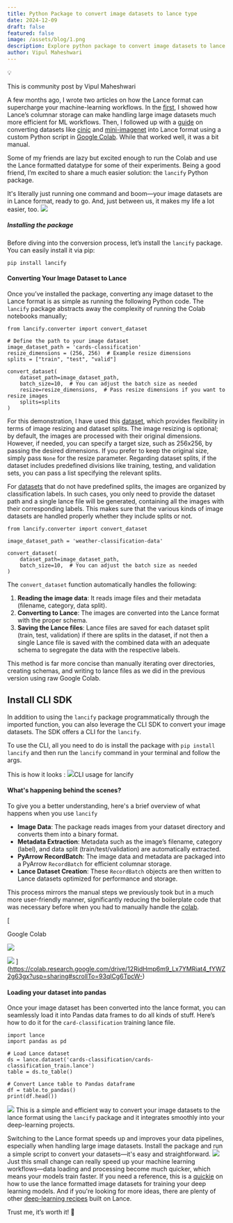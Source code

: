 ```yaml
---
title: Python Package to convert image datasets to lance type
date: 2024-12-09
draft: false
featured: false
image: /assets/blog/1.png
description: Explore python package to convert image datasets to lance type with practical insights and expert guidance from the LanceDB team.
author: Vipul Maheshwari
---
```

💡

This is community post by Vipul Maheshwari

A few months ago, I wrote two articles on how the Lance format can supercharge your machine-learning workflows. In the [first](__GHOST_URL__/effortlessly-loading-and-processing-images-with-lance-a-code-walkthrough/), I showed how Lance’s columnar storage can make handling large image datasets much more efficient for ML workflows. Then, I followed up with a [guide](__GHOST_URL__/convert-any-image-dataset-to-lance/) on converting datasets like [cinic](https://www.kaggle.com/datasets/vipulmaheshwarii/cinic-10-lance-dataset) and [mini-imagenet](https://www.kaggle.com/datasets/vipulmaheshwarii/mini-imagenet-lance-dataset) into Lance format using a custom Python script in [Google Colab](https://colab.research.google.com/drive/12RjdHmp6m9_Lx7YMRiat4_fYWZ2g63gx?usp=sharing). While that worked well, it was a bit manual.

Some of my friends are lazy but excited enough to run the Colab and use the Lance formatted datatype for some of their experiments. Being a good friend, I’m excited to share a much easier solution: the `lancify` Python package. 

It's literally just running one command and boom—your image datasets are in Lance format, ready to go. And, just between us, it makes my life a lot easier, too.
![](__GHOST_URL__/content/images/2024/12/image-6.png)
##### Installing the package

Before diving into the conversion process, let’s install the `lancify` package. You can easily install it via pip:

    pip install lancify

#### Converting Your Image Dataset to Lance

Once you’ve installed the package, converting any image dataset to the Lance format is as simple as running the following Python code. The `lancify` package abstracts away the complexity of running the Colab notebooks manually;

    from lancify.converter import convert_dataset
    
    # Define the path to your image dataset
    image_dataset_path = 'cards-classification'
    resize_dimensions = (256, 256)  # Example resize dimensions
    splits = ["train", "test", "valid"]
    
    convert_dataset(
        dataset_path=image_dataset_path,
        batch_size=10,  # You can adjust the batch size as needed
        resize=resize_dimensions,  # Pass resize dimensions if you want to resize images
        splits=splits
    )

For this demonstration, I have used this [dataset](https://www.kaggle.com/datasets/gpiosenka/cards-image-datasetclassification), which provides flexibility in terms of image resizing and dataset splits. The image resizing is optional; by default, the images are processed with their original dimensions. However, if needed, you can specify a target size, such as 256x256, by passing the desired dimensions. If you prefer to keep the original size, simply pass `None` for the resize parameter. Regarding dataset splits, if the dataset includes predefined divisions like training, testing, and validation sets, you can pass a list specifying the relevant splits.

For [datasets](https://www.kaggle.com/datasets/jehanbhathena/weather-dataset) that do not have predefined splits, the images are organized by classification labels. In such cases, you only need to provide the dataset path and a single lance file will be generated, containing all the images with their corresponding labels. This makes sure that the various kinds of image datasets are handled properly whether they include splits or not.

    from lancify.converter import convert_dataset
    
    image_dataset_path = 'weather-classification-data'
    
    convert_dataset(
        dataset_path=image_dataset_path,
        batch_size=10,  # You can adjust the batch size as needed
    )

The `convert_dataset` function automatically handles the following:

1. **Reading the image data**: It reads image files and their metadata (filename, category, data split).
2. **Converting to Lance**: The images are converted into the Lance format with the proper schema.
3. **Saving the Lance files**: Lance files are saved for each dataset split (train, test, validation) if there are splits in the dataset, if not then a single Lance file is saved with the combined data with an adequate schema to segregate the data with the respective labels.

This method is far more concise than manually iterating over directories, creating schemas, and writing to lance files as we did in the previous version using raw Google Colab.

## Install CLI SDK

In addition to using the `lancify` package programmatically through the imported function, you can also leverage the CLI SDK to convert your image datasets. The SDK offers a CLI for the `lancify`.

To use the CLI, all you need to do is install the package with `pip install lancify` and then run the `lancify` command in your terminal and follow the args.

This is how it looks :
![](__GHOST_URL__/content/images/2024/12/image-2.png)CLI usage for lancify
#### What's happening behind the scenes?

To give you a better understanding, here's a brief overview of what happens when you use `lancify`

- **Image Data**:  The package reads images from your dataset directory and converts them into a binary format.
- **Metadata Extraction**: Metadata such as the image’s filename, category (label), and data split (train/test/validation) are automatically extracted.
- **PyArrow RecordBatch**: The image data and metadata are packaged into a PyArrow `RecordBatch` for efficient columnar storage.
- **Lance Dataset Creation**: These `RecordBatch` objects are then written to Lance datasets optimized for performance and storage.

This process mirrors the manual steps we previously took but in a much more user-friendly manner, significantly reducing the boilerplate code that was necessary before when you had to manually handle the [colab](https://colab.research.google.com/drive/12RjdHmp6m9_Lx7YMRiat4_fYWZ2g63gx?usp=sharing#scrollTo=93qlCg6TpcW-).

[

Google Colab

![](__GHOST_URL__/content/images/icon/favicon-14.ico)

![](__GHOST_URL__/content/images/thumbnail/colab_favicon_256px-14.png)
](https://colab.research.google.com/drive/12RjdHmp6m9_Lx7YMRiat4_fYWZ2g63gx?usp=sharing#scrollTo=93qlCg6TpcW-)
#### Loading your dataset into pandas

Once your image dataset has been converted into the lance format, you can seamlessly load it into Pandas data frames to do all kinds of stuff. Here’s how to do it for the `card-classification` training lance file.

    import lance
    import pandas as pd
    
    # Load Lance dataset
    ds = lance.dataset('cards-classification/cards-classification_train.lance')
    table = ds.to_table()
    
    # Convert Lance table to Pandas dataframe
    df = table.to_pandas()
    print(df.head())

![](__GHOST_URL__/content/images/2024/12/image-3.png)
This is a simple and efficient way to convert your image datasets to the lance format using the `lancify` package and it integrates smoothly into your deep-learning projects.

Switching to the Lance format speeds up and improves your data pipelines, especially when handling large image datasets. Install the package and run a simple script to convert your datasets—it's easy and straightforward.
![](__GHOST_URL__/content/images/2024/12/image-5.png)
Just this small change can really speed up your machine learning workflows—data loading and processing become much quicker, which means your models train faster.  If you need a reference, this is a [quickie](https://vipul-maheshwari.github.io/2024/06/26/train-a-cnn-with-lancedataset) on how to use the lance formatted image datasets for training your deep learning models. And if you're looking for more ideas, there are plenty of other [deep-learning recipes](https://github.com/lancedb/lance-deeplearning-recipes) built on Lance. 

Trust me, it’s worth it! 🤗
